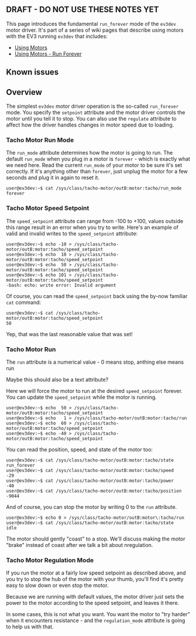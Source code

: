 
## DRAFT - DO NOT USE THESE NOTES YET

This page introduces the fundamental `run_forever` mode of the `ev3dev` motor driver.  It's part of a series of wiki pages that describe using motors with the EV3 running `ev3dev` that includes:

-  [Using Motors](https://github.com/mindboards/ev3dev/wiki/Using-Motors)
-  [Using Motors - Run Forever](https://github.com/mindboards/ev3dev/wiki/Using-Motors-Run-Forever)

## Known issues

## Overview

The simplest `ev3dev` motor driver operation is the so-called `run_forever` mode. You specify the  `setpoint` attribute and the motor driver controls the motor until you tell it to stop. You can also use the `regulate` attribute to affect how the driver handles changes in motor speed due to loading.

### Tacho Motor Run Mode

The `run_mode` attribute determines how the motor is going to run. The default `run_mode` when you plug in a motor is `forever` - which is exactly what we need here. Read the current `run_mode` of your motor to be sure it's set correctly. If it's anything other than `forever`, just unplug the motor for a few seconds and plug it in again to reset it.

```
user@ev3dev:~$ cat /sys/class/tacho-motor/outB:motor:tacho/run_mode
forever
```

### Tacho Motor Speed Setpoint

The `speed_setpoint` attribute can range from -100 to +100, values outside this range result in an error when you try to write. Here's an example of valid and invalid writes to the `speed_setpoint` attribute:

```
user@ev3dev:~$ echo -10 > /sys/class/tacho-motor/outB:motor:tacho/speed_setpoint
user@ev3dev:~$ echo  10 > /sys/class/tacho-motor/outB:motor:tacho/speed_setpoint
user@ev3dev:~$ echo  50 > /sys/class/tacho-motor/outB:motor:tacho/speed_setpoint
user@ev3dev:~$ echo 101 > /sys/class/tacho-motor/outB:motor:tacho/speed_setpoint
-bash: echo: write error: Invalid argument
```

Of course, you can read the `speed_setpoint` back using the by-now familiar `cat` command:

```
user@ev3dev:~$ cat /sys/class/tacho-motor/outB:motor:tacho/speed_setpoint
50
```

Yep, that was the last reasonable value that was set!

### Tacho Motor Run

The `run` attribute is a numerical value - 0 means stop, anthing else means run

Maybe this should also be a text attribute?

Here we will force the motor to run at the desired `speed_setpoint` forever. You can update the `speed_setpoint` while the motor is running.


```
user@ev3dev:~$ echo  50 > /sys/class/tacho-motor/outB:motor:tacho/speed_setpoint
user@ev3dev:~$ echo   1 > /sys/class/tacho-motor/outB:motor:tacho/run
user@ev3dev:~$ echo  60 > /sys/class/tacho-motor/outB:motor:tacho/speed_setpoint
user@ev3dev:~$ echo -40 > /sys/class/tacho-motor/outB:motor:tacho/speed_setpoint
```

You can read the position, speed, and state of the motor too:

```
user@ev3dev:~$ cat /sys/class/tacho-motor/outB:motor:tacho/state
run_forever
user@ev3dev:~$ cat /sys/class/tacho-motor/outB:motor:tacho/speed
-29
user@ev3dev:~$ cat /sys/class/tacho-motor/outB:motor:tacho/power
-40
user@ev3dev:~$ cat /sys/class/tacho-motor/outB:motor:tacho/position
-9044
```

And of course, you can stop the motor by writing 0 to the `run` attribute.

```
user@ev3dev:~$ echo 0 > /sys/class/tacho-motor/outB:motor\:tacho/run
user@ev3dev:~$ cat /sys/class/tacho-motor/outB:motor:tacho/state
idle
```

The motor should gently "coast" to a stop. We'll discuss making the motor "brake" instead of coast after we talk a bit about nregulation.

### Tacho Motor Regulation Mode

If you run the motor at a fairly low speed setpoint as described above, and you try to stop the hub of the motor with your thumb, you'll find it's pretty easy to slow down or even stop the motor.

Because we are running with default values, the motor driver just sets the power to the motor according to the speed setpoint, and leaves it there.

In some cases, this is not what you want. You want the motor to "try harder" when it encounters resistance - and the `regulation_mode` attribute is going to help us with that.

